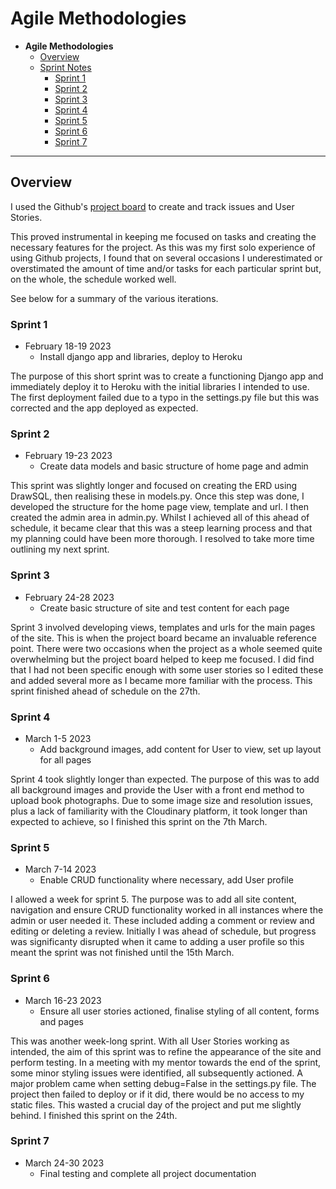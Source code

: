 # Agile Methodologies

* **Agile Methodologies**
  * [Overview](overview)
  * [Sprint Notes](sprint-notes)
    * [Sprint 1](sprint-1)
    * [Sprint 2](sprint-2)
    * [Sprint 3](sprint-3)
    * [Sprint 4](sprint-4)
    * [Sprint 5](sprint-5)
    * [Sprint 6](sprint-6)
    * [Sprint 7](sprint-7)

<hr>

## Overview

I used the Github's [project board](https://github.com/users/AndypSheridan/projects/2) to create and track issues and User Stories.

This proved instrumental in keeping me focused on tasks and creating the necessary features for the project. As this was my first solo experience of using Github projects, I found that on several occasions I underestimated or overstimated the amount of time and/or tasks for each particular sprint but, on the whole, the schedule worked well.

See below for a summary of the various iterations.

### Sprint 1

* February 18-19 2023
  * Install django app and libraries, deploy to Heroku

The purpose of this short sprint was to create a functioning Django app and immediately deploy it to Heroku with the initial libraries I intended to use. The first deployment failed due to a typo in the settings.py file but this was corrected and the app deployed as expected.

### Sprint 2

* February 19-23 2023
  * Create data models and basic structure of home page and admin

This sprint was slightly longer and focused on creating the ERD using DrawSQL, then realising these in models.py. Once this step was done, I developed the structure for the home page view, template and url. I then created the admin area in admin.py. Whilst I achieved all of this ahead of schedule, it became clear that this was a steep learning process and that my planning could have been more thorough. I resolved to take more time outlining my next sprint.

### Sprint 3

* February 24-28 2023
  * Create basic structure of site and test content for each page

Sprint 3 involved developing views, templates and urls for the main pages of the site. This is when the project board became an invaluable reference point. There were two occasions when the project as a whole seemed quite overwhelming but the project board helped to keep me focused. I did find that I had not been specific enough with some user stories so I edited these and added several more as I became more familiar with the process. This sprint finished ahead of schedule on the 27th.

### Sprint 4

* March 1-5 2023
  * Add background images, add content for User to view, set up layout for all pages

Sprint 4 took slightly longer than expected. The purpose of this was to add all background images and provide the User with a front end method to upload book photographs. Due to some image size and resolution issues, plus a lack of familiarity with the Cloudinary platform, it took longer than expected to achieve, so I finished this sprint on the 7th March.

### Sprint 5

* March 7-14 2023
  * Enable CRUD functionality where necessary, add User profile

I allowed a week for sprint 5. The purpose was to add all site content, navigation and ensure CRUD functionality worked in all instances where the admin or user needed it. These included adding a comment or review and editing or deleting a review. Initially I was ahead of schedule, but progress was significanty disrupted when it came to adding a user profile so this meant the sprint was not finished until the 15th March.

### Sprint 6

* March 16-23 2023
  * Ensure all user stories actioned, finalise styling of all content, forms and pages

This was another week-long sprint. With all User Stories working as intended, the aim of this sprint was to refine the appearance of the site and perform testing. In a meeting with my mentor towards the end of the sprint, some minor styling issues were identified, all subsequently actioned. A major problem came when setting debug=False in the settings.py file. The project then failed to deploy or if it did, there would be no access to my static files. This wasted a crucial day of the project and put me slightly behind. I finished this sprint on the 24th.

### Sprint 7

* March 24-30 2023
  * Final testing and complete all project documentation